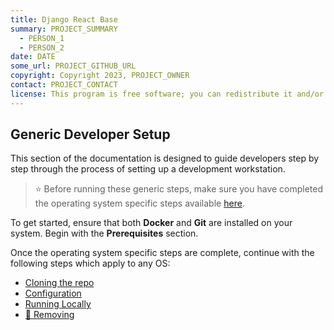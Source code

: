 ```yaml
---
title: Django React Base
summary: PROJECT_SUMMARY
  - PERSON_1
  - PERSON_2
date: DATE
some_url: PROJECT_GITHUB_URL
copyright: Copyright 2023, PROJECT_OWNER
contact: PROJECT_CONTACT
license: This program is free software; you can redistribute it and/or modify it under the terms of the GNU Affero General Public License as published by the Free Software Foundation; either version 3 of the License, or (at your option) any later version.
---
```


## Generic Developer Setup

This section of the documentation is designed to guide developers step by step through the process of setting up a development workstation.

> ⭐️ Before running these generic steps, make sure you have completed the operating system specific steps available [here](../index.md).

To get started, ensure that both **Docker** and **Git** are installed on your system. Begin with the **Prerequisites** section.

Once the operating system specific steps are complete, continue with the following steps which apply to any OS:

* [Cloning the repo](cloning.md)
* [Configuration](configuration.md)
* [Running Locally](./run/index.md)
* [🚩 Removing](./removing.md)